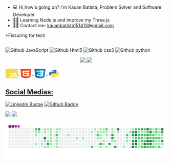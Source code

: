 - 💻 Hi,how's going on? I'm Kauan Batista, Problem Solver and Software Developer.
- 🧗🏼 Learning Node.js and improve my Three.js 
- ✍🏻 Contact me: kauanbatista151413@gmail.com
 
*Fissuring for tech
##
![Github JavaScript](https://img.shields.io/badge/JavaScript-F7DF1E?style=for-the-badge&logo=javascript&logoColor=black)
![Github Html5](https://img.shields.io/badge/HTML5-E34F26?style=for-the-badge&logo=html5&logoColor=white)
![Github css3](https://img.shields.io/badge/CSS3-1572B6?style=for-the-badge&logo=css3&logoColor=white)
![Github python](https://img.shields.io/badge/Python-14354C?style=for-the-badge&logo=python&logoColor=white)


<div align="center">
  <a href="https://github.com/libiquits">
  <img height="180em" src="https://github-readme-stats.vercel.app/api?username=libiquits&show_icons=true&theme=white&include_all_commits=true&count_private=true"/>
  <img height="180em" src="https://github-readme-stats.vercel.app/api/top-langs/?username=libiquits&layout=compact&langs_count=7&theme=white"/>
</div>
  <div style="display: inline_block"><br>
  <img align="center" alt="Kauan-Js" height="30" width="40" src="https://raw.githubusercontent.com/devicons/devicon/master/icons/javascript/javascript-plain.svg">
  <img align="center" alt="Kauan-HTML" height="30" width="40" src="https://raw.githubusercontent.com/devicons/devicon/master/icons/html5/html5-original.svg">
  <img align="center" alt="Kauan-CSS" height="30" width="40" src="https://raw.githubusercontent.com/devicons/devicon/master/icons/css3/css3-original.svg">
  <img align="center" alt="Kauan-Python" height="30" width="40" src="https://raw.githubusercontent.com/devicons/devicon/master/icons/python/python-original.svg">
    
## Social Medias:
[![Linkedin Badge](https://img.shields.io/badge/LinkedIn-0077B5?style=for-the-badge&logo=linkedin&logoColor=white&link=https://www.linkedin.com/in/murilo-farias-10/)](https://www.linkedin.com/in/kauan-batista-8082a8208/)
[![Github Badge](https://img.shields.io/badge/GitHub-100000?style=for-the-badge&logo=github&logoColor=white&link=https://github.com//murilofarias10/)](https://github.com/libiquits)
  
  <a href="https://www.instagram.com/_kauanbtx/" target="_blank"><img src="https://img.shields.io/badge/-Instagram-%23E4405F?style=for-the-badge&logo=instagram&logoColor=white" target="_blank"></a>
  <a href = "https://mail.google.com/mail/u/0/#inbox"><img src="https://img.shields.io/badge/-Gmail-%23333?style=for-the-badge&logo=gmail&logoColor=white" target="_blank"></a>

 
</div>
 <p align="center">

![snake gif](https://github.com/R-Ayush777/R-Ayush777/blob/output/github-contribution-grid-snake.gif)


</p>

